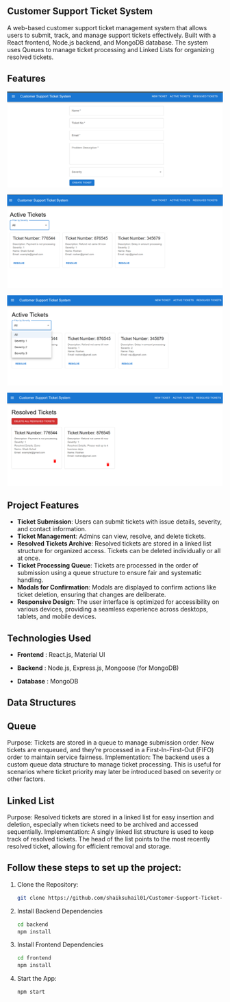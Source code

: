 ## Customer Support Ticket System

A web-based customer support ticket management system that allows users to submit, track, and manage support tickets effectively. Built with a React frontend, Node.js backend, and MongoDB database. The system uses Queues to manage ticket processing and Linked Lists for organizing resolved tickets.

## Features

![Screenshot 1](public/one.png)

![Screenshot 1](public/two.png)

![Screenshot 1](public/three.png)

![Screenshot 1](public/four.png)

## Project Features

- **Ticket Submission**: Users can submit tickets with issue details, severity, and contact information.
- **Ticket Management**: Admins can view, resolve, and delete tickets.
- **Resolved Tickets Archive**: Resolved tickets are stored in a linked list structure for organized access. Tickets can be deleted individually or all at once.
- **Ticket Processing Queue**: Tickets are processed in the order of submission using a queue structure to ensure fair and systematic handling.
- **Modals for Confirmation**: Modals are displayed to confirm actions like ticket deletion, ensuring that changes are deliberate.
- **Responsive Design**: The user interface is optimized for accessibility on various devices, providing a seamless experience across desktops, tablets, and mobile devices.

## Technologies Used

- **Frontend** : React.js, Material UI

- **Backend** : Node.js, Express.js, Mongoose (for MongoDB)

- **Database** : MongoDB

## Data Structures

## Queue
Purpose: Tickets are stored in a queue to manage submission order. New tickets are enqueued, and they’re processed in a First-In-First-Out (FIFO) order to maintain service fairness.
Implementation: The backend uses a custom queue data structure to manage ticket processing. This is useful for scenarios where ticket priority may later be introduced based on severity or other factors.

## Linked List
Purpose: Resolved tickets are stored in a linked list for easy insertion and deletion, especially when tickets need to be archived and accessed sequentially.
Implementation: A singly linked list structure is used to keep track of resolved tickets. The head of the list points to the most recently resolved ticket, allowing for efficient removal and storage.

## Follow these steps to set up the project:

1. Clone the Repository:
    ```bash
    git clone https://github.com/shaiksuhail01/Customer-Support-Ticket-System-App.git

2. Install Backend Dependencies
    ```bash
    cd backend
    npm install
3. Install Frontend Dependencies
    ```bash
    cd frontend
    npm install
4. Start the App:
    ```bash 
    npm start
